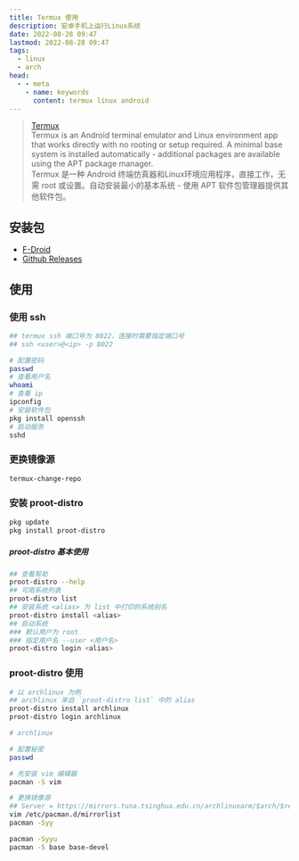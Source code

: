 ```yaml
---
title: Termux 使用
description: 安卓手机上运行Linux系统  
date: 2022-08-28 09:47
lastmod: 2022-08-28 09:47
tags:
  - linux
  - arch
head:
  - - meta
    - name: keywords
      content: termux linux android
---
```


> [Termux](https://github.com/termux/termux-app)  
> Termux is an Android terminal emulator and Linux environment app that works directly with no rooting or setup required. A minimal base system is installed automatically - additional packages are available using the APT package manager.  
> Termux 是一种 Android 终端仿真器和Linux环境应用程序，直接工作，无需 root 或设置。自动安装最小的基本系统 - 使用 APT 软件包管理器提供其他软件包。  


## 安装包

- [F-Droid](https://f-droid.org/en/packages/com.termux/)
- [Github Releases](https://github.com/termux/termux-app/releases)

## 使用

### 使用 ssh

```bash
## termux ssh 端口号为 8022，连接时需要指定端口号
## ssh <user>@<ip> -p 8022

# 配置密码
passwd
# 查看用户名
whoami
# 查看 ip
ipconfig
# 安装软件包
pkg install openssh
# 启动服务
sshd
```

### 更换镜像源


```bash
termux-change-repo
```

### 安装 proot-distro

```bash
pkg update
pkg install proot-distro 
```

##### proot-distro 基本使用

```bash
## 查看帮助
proot-distro --help
## 可用系统列表
proot-distro list
## 安装系统 <alias> 为 list 中打印的系统别名
proot-distro install <alias>
## 启动系统 
### 默认用户为 root
### 指定用户名 --user <用户名>
proot-distro login <alias>
```

### proot-distro 使用

```bash
# 以 archlinux 为例
## archlinux 来自 `proot-distro list` 中的 alias
proot-distro install archlinux
proot-distro login archlinux
```

```bash
# archlinux

# 配置秘密
passwd

# 先安装 vim 编辑器
pacman -S vim

# 更换镜像源
## Server = https://mirrors.tuna.tsinghua.edu.cn/archlinuxarm/$arch/$repo
vim /etc/pacman.d/mirrorlist
pacman -Syy

pacman -Syyu
pacman -S base base-devel
```

